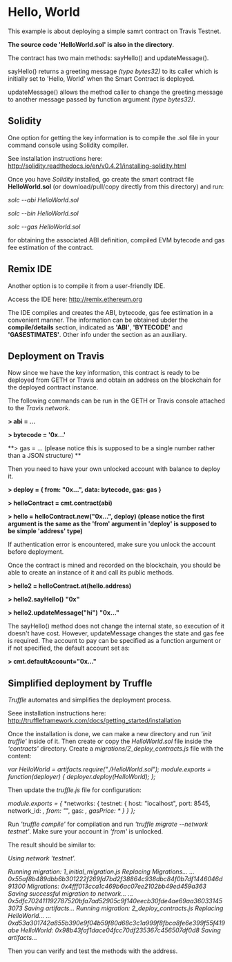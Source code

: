 # Hello, World

This example is about deploying a simple samrt contract on Travis Testnet.

**The source code 'HelloWorld.sol' is also in the directory**.

The contract has two main methods: sayHello() and updateMessage(). 

sayHello() returns a greeting message *(type bytes32)* to its caller which is initially set to 'Hello, World' when the Smart Contract is deployed.  

updateMessage() allows the method caller to change the greeting message to another message passed by function argument *(type bytes32)*.  

## Solidity

One option for getting the key information is to compile the .sol file in your command console using Solidity compiler.

See installation instructions here: <http://solidity.readthedocs.io/en/v0.4.21/installing-solidity.html>

Once you have *Solidity* installed, go create the smart contract file **HelloWorld.sol** (or download/pull/copy directly from this directory) and run:

  *solc --abi HelloWorld.sol*
  
  *solc --bin HelloWorld.sol*
  
  *solc --gas HelloWorld.sol*
  
for obtaining the associated ABI definition, compiled EVM bytecode and gas fee estimation of the contract.

## Remix IDE

Another option is to compile it from a user-friendly IDE.

Access the IDE here: <http://remix.ethereum.org>

The IDE compiles and creates the ABI, bytecode, gas fee estimation in a convenient manner. The information can be obtained ubder the **compile/details** section, indicated as **'ABI'**, **'BYTECODE'** and **'GASESTIMATES'**. Other info under the section as an auxiliary.

## Deployment on Travis 

Now since we have the key information, this contract is ready to be deployed from GETH or Travis and obtain an address on the blockchain for the deployed contract instance. 

The following commands can be run in the GETH or Travis console attached to the *Travis network*.

**> abi = ...**

**> bytecode = '0x...'**

**> gas = ... (please notice this is supposed to be a single number rather than a JSON structure) **

Then you need to have your own unlocked account with balance to deploy it.

**> deploy = { from: "0x...", data: bytecode, gas: gas }**

**> helloContract = cmt.contract(abi)**

**> hello = helloContract.new("0x...", deploy) (please notice the first argument is the same as the 'from' argument in 'deploy' is supposed to be simple 'address' type)**

If authentication error is encountered, make sure you unlock the account before deployment.

Once the contract is mined and recorded on the blockchain, you should be able to create an instance of it and call its public methods. 

**> hello2 = helloContract.at(hello.address)**

**> hello2.sayHello()**
**"0x"**

**> hello2.updateMessage("hi")**
**"0x..."**

The sayHello() method does not change the internal state, so execution of it doesn't have cost. However, updateMessage changes the state and gas fee is required. The account to pay can be specified as a function argument or if not specified, the default account set as: 

**> cmt.defaultAccount="0x..."**

## Simplified deployment by Truffle

*Truffle* automates and simplifies the deployment process. 

Seee installation instructions here: <http://truffleframework.com/docs/getting_started/installation>

Once the installation is done, we can make a new directory and run *'init truffle'* inside of it. Then create or copy the *HelloWorld.sol* file inside the *'contracts'* directory. Create a *migrations/2_deploy_contracts.js* file with the content:

*var HelloWorld = artifacts.require("./HelloWorld.sol");
module.exports = function(deployer) {
  deployer.deploy(HelloWorld);
};*

Then update the *truffle.js* file for configuration:

*module.exports = {*
 *networks: {
   testnet: {
     host: "localhost",
     port: 8545,
     network_id: *,
     from: "*",
     gas: *,
     gasPrice: *
   }
 }
};*

Run *'truffle compile'* for compilation and run *'truffle migrate --network testnet'*. Make sure your account in *'from'* is unlocked.

The result should be similar to:

*Using network 'testnet'.*

*Running migration: 1_initial_migration.js
  Replacing Migrations...
  ... 0x55af8b489dbb6b301222f269fd7bd2f38864c938dbc84f0b7df1446046d91300
  Migrations: 0x4fff013cca1c469b6ac07ee2102bb49ed459a363
Saving successful migration to network...
  ... 0x5dfc702411192787520bfa7ad52905c9f140eecb30fde4ae69aa360331453073
Saving artifacts...
Running migration: 2_deploy_contracts.js
  Replacing HelloWorld...
  ... 0xd53a301742a855b390e9f04b59f80d68c3c1a999f8fbca8fe6e399f55f419abe
  HelloWorld: 0x98b43faf1dace04fcc70df235367c456507df0d8
Saving artifacts...*

Then you can verify and test the methods with the address.



